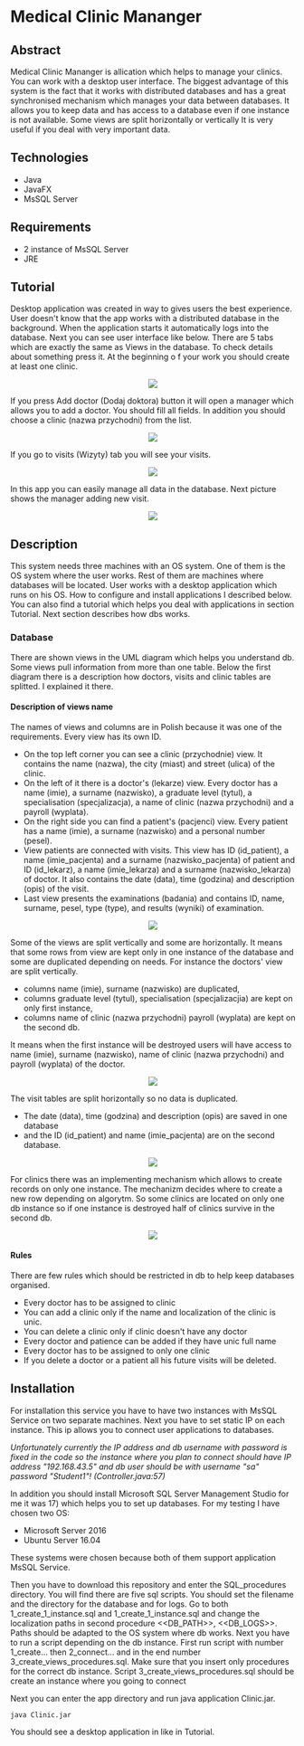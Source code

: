 # Medical Clinic Mananger

## Abstract 
Medical Clinic Mananger is allication which helps to manage your clinics. 
You can work with a desktop user interface.
The biggest advantage of this system is the fact that it works with distributed databases and has a great synchronised mechanism which manages your data between databases. 
It allows you to keep data and has access to a database even if one instance is not available.
Some views are split horizontally or vertically 
It is very useful if you deal with very important data.

## Technologies
- Java
- JavaFX
- MsSQL Server

## Requirements
- 2 instance of MsSQL Server
- JRE

## Tutorial 
Desktop application was created in way to gives users the best experience. User doesn't know that the app works with a distributed database in the background. When the application starts it automatically logs into the database. Next you can see user interface like below. There are 5 tabs which are exactly the same as Views in the database. To check details about something press it. At the beginning o f your work you should create at least one clinic.

<p align="center"><p align="center"><img src="doc/1.png" ></p>

If you press Add doctor (Dodaj doktora) button it will open a manager which allows you to add a doctor. You should fill all fields. In addition you should choose a clinic (nazwa przychodni) from the list.

<p align="center"><p align="center"><img src="doc/2.png" ></p>

If you go to visits (Wizyty) tab you will see your visits.

<p align="center"><p align="center"><img src="doc/3.png" ></p>

In this app you can easily manage all data in the database. Next picture shows the manager adding new visit.

<p align="center"><p align="center"><img src="doc/3.png" ></p>

## Description
This system needs three machines with an OS system. 
One of them is the OS system where the user works. 
Rest of them are machines where databases will be located. 
User works with a desktop application which runs on his OS. 
How to configure and install applications I described below. 
You can also find a tutorial which helps you deal with applications in section Tutorial.
Next section describes how dbs works.

### Database 
There are shown views in the UML diagram which helps you understand db. Some views pull information from more than one table. Below the first diagram there is a description how doctors, visits and clinic tables are splitted. I explained it there. 

#### Description of views name
The names of views and columns are in Polish because it was one of the requirements.
Every view has its own ID. 
- On the top left corner you can see a clinic (przychodnie) view. It contains the name (nazwa), the city (miast) and street (ulica) of the clinic. 
- On the left of it there is a doctor's (lekarze) view. Every doctor has a name (imie), a surname (nazwisko), a graduate level (tytul), a specialisation (specjalizacja), a name of clinic (nazwa przychodni) and a payroll (wyplata). 
- On the right side you can find a patient's (pacjenci) view. Every patient has a name (imie), a surname (nazwisko) and a personal number (pesel). 
- View patients are connected with visits. This view has ID (id_patient), a name (imie_pacjenta) and a surname (nazwisko_pacjenta) of patient and ID (id_lekarz), a name (imie_lekarza) and a surname (nazwisko_lekarza) of doctor. It also contains the date (data), time (godzina) and description (opis) of the visit. 
- Last view presents the examinations (badania) and contains ID, name, surname, pesel, type (type), and results (wyniki) of examination. 

<p align="center"><p align="center"><img src="doc/main.png"></p>

Some of the views are split vertically and some are horizontally. It means that some rows from view are kept only in one instance of the database and some are duplicated depending on needs. For instance the doctors' view are split vertically. 
- columns name (imie), surname (nazwisko) are duplicated,
- columns graduate level (tytul), specialisation (specjalizacjia) are kept on only first instance,
- columns name of clinic (nazwa przychodni) payroll (wyplata) are kept on the second db.

It means when the first instance will be destroyed users will have access to name (imie), surname (nazwisko), name of clinic (nazwa przychodni) and payroll (wyplata) of the doctor.

<p align="center"><p align="center"><img src="doc/doctor.png"></p>

The visit tables are split horizontally so no data is duplicated.
- The date (data), time (godzina) and description (opis) are saved in one database
- and the ID (id_patient) and name (imie_pacjenta) are on the second database.

<p align="center"><p align="center"><img src="doc/visit.png"></p>

For clinics there was an implementing mechanism which allows to create records on only one instance. 
The mechanizm decides where to create a new row depending on algorytm. 
So some clinics are located on only one db instance so if one instance is destroyed half of clinics survive in the second db.

<p align="center"><p align="center"><img src="doc/clinic.png"></p>

#### Rules
There are few rules which should be restricted in db to help keep databases organised.
- Every doctor has to be assigned to clinic
- You can add a clinic only if the name and localization of the clinic is unic.
- You can delete a clinic only if clinic doesn't have any doctor
- Every doctor and patience can be added if they have unic full name
- Every doctor has to be assigned to only one clinic
- If you delete a doctor or a patient all his future visits will be deleted.

## Installation
For installation this service you have to have two instances with MsSQL Service on two separate machines. Next you have to set static IP on each instance. This ip allows you to connect user applications to databases.

<em> Unfortunately currently the IP address and db username with password is fixed in the code so the instance where you plan to connect should have IP address "192.168.43.5" and db user should be with username "sa" password "Student1"! (Controller.java:57)</em>

In addition you should install Microsoft SQL Server Management Studio for me it was 17) which helps you to set up databases.
For my testing I have chosen two OS:

- Microsoft Server 2016
- Ubuntu Server 16.04

These systems were chosen because both of them support application MsSQL Service.

Then you have to download this repository and enter the SQL_procedures directory.
You will find there are five sql scripts. 
You should set the filename and the directory for the database and for logs.
Go to both 1_create_1_instance.sql and 1_create_1_instance.sql and change the localization paths in second procedure <<DB_PATH>>, <<DB_LOGS>>.
Paths should be adapted to the OS system where db works.
Next you have to run a script depending on the db instance.
First run script with number 1_create... then 2_connect... and in the end number 3_create_views_procedures.sql.
Make sure that you insert only procedures for the correct db instance.
Script 3_create_views_procedures.sql should be create an instance where you going to connect

Next you can enter the app directory and run java application Clinic.jar.
```
java Clinic.jar
```
You should see a desktop application in like in Tutorial.

